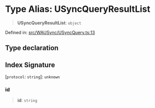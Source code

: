 # Type Alias: USyncQueryResultList

> **USyncQueryResultList**: `object`

Defined in: [src/WAUSync/USyncQuery.ts:13](https://github.com/Fokusdotid/bail/blob/a1b2bb6d3d63874a4f497e70ebd6347b2869da8e/src/WAUSync/USyncQuery.ts#L13)

## Type declaration

## Index Signature

\[`protocol`: `string`\]: `unknown`

### id

> **id**: `string`
